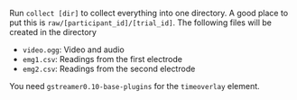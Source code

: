 Run `collect [dir]` to collect everything into one directory. A good place to
put this is `raw/[participant_id]/[trial_id]`. The following files will be
created in the directory

* `video.ogg`: Video and audio
* `emg1.csv`: Readings from the first electrode
* `emg2.csv`: Readings from the second electrode

You need `gstreamer0.10-base-plugins` for the `timeoverlay` element.
